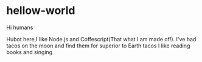 # hellow-world

Hi humans

Hubot here,I like Node.js and Coffescript(That what I am made of!).
I've had tacos on the moon and find them for superior to Earth tacos
I like reading books and singing
